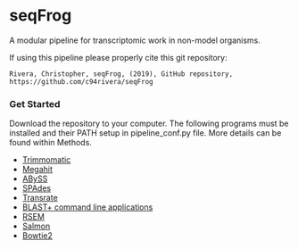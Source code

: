 # seqFrog

A modular pipeline for transcriptomic work in non-model organisms.

If using this pipeline please properly cite this git repository:

`Rivera, Christopher, seqFrog, (2019), GitHub repository, https://github.com/c94rivera/seqFrog`


### Get Started
Download the repository to your computer. The following programs must be installed and their PATH setup in pipeline_conf.py file. More details can be found within Methods.

* [Trimmomatic](http://www.usadellab.org/cms/?page=trimmomatic)
* [Megahit](https://github.com/voutcn/megahit)
* [ABySS](http://www.bcgsc.ca/platform/bioinfo/software/abyss)
* [SPAdes](http://cab.spbu.ru/software/spades/)
* [Transrate](http://hibberdlab.com/transrate/)
* [BLAST+ command line applications](https://www.ncbi.nlm.nih.gov/books/NBK279671/)
* [RSEM](https://deweylab.github.io/RSEM/)
* [Salmon](https://combine-lab.github.io/salmon/)
* [Bowtie2](http://bowtie-bio.sourceforge.net/bowtie2/index.shtml)


